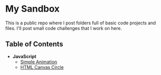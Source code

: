# My Sandbox

This is a public repo where I post folders full of basic code projects and files.
I'll post small code challenges that I work on here.


## Table of Contents

- **JavaScript**
  - [Simple Animation](https://github.com/Zitharis/My-Sandbox/tree/main/JavaScript/Simple%20Animation)
  - [HTML Canvas Circle](https://github.com/Zitharis/My-Sandbox/tree/main/JavaScript%2FCanvas%20Circle%20Shenanigans)